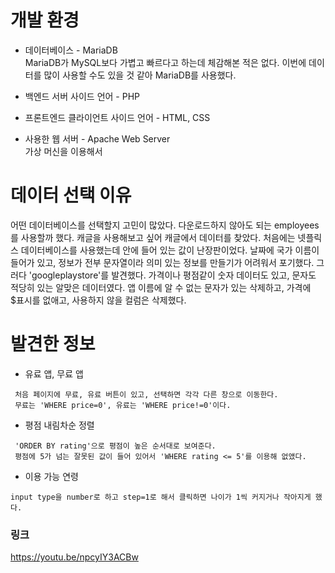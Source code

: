 # 개발 환경
* 데이터베이스 - MariaDB <br>
MariaDB가 MySQL보다 가볍고 빠르다고 하는데 체감해본 적은 없다. 이번에 데이터를 많이 사용할 수도 있을 것 같아 MariaDB를 사용했다.
 
* 백엔드 서버 사이드 언어 - PHP

* 프론트엔드 클라이언트 사이드 언어 - HTML, CSS

* 사용한 웹 서버 - Apache Web Server <br>
 가상 머신을 이용해서 

# 데이터 선택 이유
어떤 데이터베이스를 선택할지 고민이 많았다. 다운로드하지 않아도 되는 employees를 사용할까 했다. 캐글을 사용해보고 싶어 캐글에서 데이터를 찾았다. 처음에는 넷플릭스 데이터베이스를 사용했는데 안에 들어 있는 값이 난장판이었다. 날짜에 국가 이름이 들어가 있고, 정보가 전부 문자열이라 의미 있는 정보를 만들기가 어려워서 포기했다. 그러다 'googleplaystore'를 발견했다. 가격이나 평점같이 숫자 데이터도 있고, 문자도 적당히 있는 알맞은 데이터였다. 앱 이름에 알 수 없는 문자가 있는  삭제하고, 가격에 $표시를 없애고, 사용하지 않을 컬럼은 삭제했다. 

# 발견한 정보

* 유료 앱, 무료 앱
``` 
 처음 페이지에 무료, 유료 버튼이 있고, 선택하면 각각 다른 창으로 이동한다. 
 무료는 'WHERE price=0', 유료는 'WHERE price!=0'이다.
```

* 평점 내림차순 정렬
```
 'ORDER BY rating'으로 평점이 높은 순서대로 보여준다. 
 평점에 5가 넘는 잘못된 값이 들어 있어서 'WHERE rating <= 5'를 이용해 없앴다.
```
* 이용 가능 연령
```
input type을 number로 하고 step=1로 해서 클릭하면 나이가 1씩 커지거나 작아지게 했다.
```

### 링크
  https://youtu.be/npcyIY3ACBw
